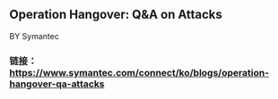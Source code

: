 ## Operation Hangover: Q&A on Attacks   
BY Symantec
### 链接：https://www.symantec.com/connect/ko/blogs/operation-hangover-qa-attacks

